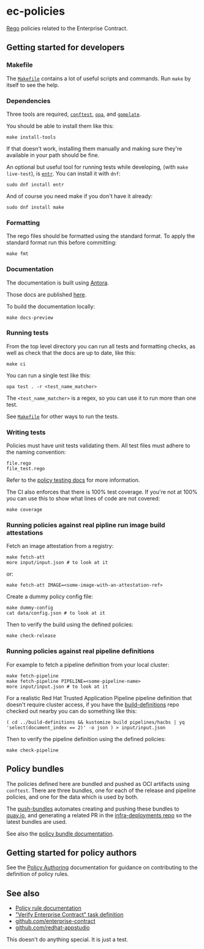 ec-policies
===========

[Rego][rego] policies related to the Enterprise Contract.


Getting started for developers
------------------------------

### Makefile

The [`Makefile`](Makefile) contains a lot of useful scripts and commands. Run
`make` by itself to see the help.

### Dependencies

Three tools are required, [`conftest`][conftest], [`opa`][opa], and [`gomplate`][gomplate].

You should be able to install them like this:

    make install-tools

If that doesn't work, installing them manually and making sure they're
available in your path should be fine.

An optional but useful tool for running tests while developing, (with `make
live-test`), is [`entr`][entr]. You can install it with `dnf`:

    sudo dnf install entr

And of course you need make if you don't have it already:

    sudo dnf install make

### Formatting

The rego files should be formatted using the standard format. To apply the
standard format run this before committing:

    make fmt

### Documentation

The documentation is built using [Antora][antora].

Those docs are published [here][docs].

To build the documentation locally:

    make docs-preview

### Running tests

From the top level directory you can run all tests and formatting checks, as
well as check that the docs are up to date, like this:

    make ci

You can run a single test like this:

    opa test . -r <test_name_matcher>

The `<test_name_matcher>` is a regex, so you can use it to run more than one
test.

See [`Makefile`](Makefile) for other ways to run the tests.

### Writing tests

Policies must have unit tests validating them.
All test files must adhere to the naming convention:

    file.rego
    file_test.rego

Refer to the [policy testing docs][testing] for more information.

The CI also enforces that there is 100% test coverage. If you're not at 100%
you can use this to show what lines of code are not covered:

    make coverage

### Running policies against real pipline run image build attestations

Fetch an image attestation from a registry:

    make fetch-att
    more input/input.json # to look at it

or:

    make fetch-att IMAGE=<some-image-with-an-attestation-ref>

Create a dummy policy config file:

    make dummy-config
    cat data/config.json # to look at it

Then to verify the build using the defined policies:

    make check-release

### Running policies against real pipeline definitions

For example to fetch a pipeline definition from your local cluster:

    make fetch-pipeline
    make fetch-pipeline PIPELINE=<some-pipeline-name>
    more input/input.json # to look at it

For a realistic Red Hat Trusted Application Pipeline pipeline definition that
doesn't require cluster access, if you have the [build-definitions][builddefs]
repo checked out nearby you can do something like this:

    ( cd ../build-definitions && kustomize build pipelines/hacbs | yq 'select(document_index == 2)' -o json ) > input/input.json

Then to verify the pipeline definition using the defined policies:

    make check-pipeline


Policy bundles
--------------

The policies defined here are bundled and pushed as OCI artifacts using
`conftest`. There are three bundles, one for each of the release and pipeline
policies, and one for the data which is used by both.

The [push-bundles](.github/workflows/push-bundles.yml) automates creating and
pushing these bundles to [quay.io][quay], and generating a related PR in the
[infra-deployments repo][infradeployments] so the
latest bundles are used.

See also the [policy bundle documentation](./antora/docs/modules/ROOT/pages/policy_bundles.adoc).


Getting started for policy authors
----------------------------------

See the [Policy Authoring][authoring] documentation for guidance on
contributing to the definition of policy rules.


See also
--------

* [Policy rule documentation][policydocs]
* ["Verify Enterprise Contract" task definition][taskdef]
* [github.com/enterprise-contract][contract]
* [github.com/redhat-appstudio][appstudio]

[rego]: https://www.openpolicyagent.org/docs/latest/policy-language/
[conftest]: https://www.conftest.dev/
[opa]: https://www.openpolicyagent.org/docs/latest/
[gomplate]: https://docs.gomplate.ca/
[entr]: https://github.com/eradman/entr
[testing]: https://www.openpolicyagent.org/docs/latest/policy-testing/
[docs]: https://enterprisecontract.dev/
[policydocs]: https://enterprisecontract.dev/docs/ec-policies/release_policy.html
[taskdef]: https://github.com/enterprise-contract/ec-cli/blob/main/tasks/verify-enterprise-contract/0.1/verify-enterprise-contract.yaml
[contract]: https://github.com/enterprise-contract
[appstudio]: https://github.com/redhat-appstudio
[builddefs]: https://github.com/redhat-appstudio/build-definitions
[authoring]: https://enterprisecontract.dev/docs/ec-policies/authoring.html
[antora]: https://docs.antora.org/antora/latest/install-and-run-quickstart/
[quay]: https://quay.io/
[infradeployments]: https://github.com/redhat-appstudio/infra-deployments


This doesn't do anything special. It is just a test.